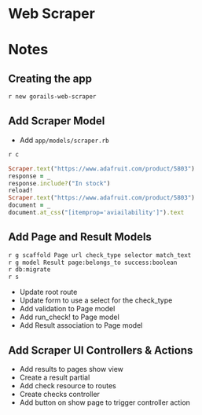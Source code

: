 # Web Scraper

# Notes


## Creating the app

```sh
r new gorails-web-scraper
```

## Add Scraper Model

- Add `app/models/scraper.rb`

```sh
r c
```

```ruby
Scraper.text("https://www.adafruit.com/product/5803")
response = _
response.include?("In stock")
reload!
Scraper.text("https://www.adafruit.com/product/5803")
document = _
document.at_css("[itemprop='aviailability']").text
```


## Add Page and Result Models

```sh
r g scaffold Page url check_type selector match_text
r g model Result page:belongs_to success:boolean
r db:migrate
r s
```

- Update root route
- Update form to use a select for the check_type
- Add validation to Page model
- Add run_check! to Page model
- Add Result association to Page model

## Add Scraper UI Controllers & Actions

- Add results to pages show view
- Create a result partial
- Add check resource to routes
- Create checks controller
- Add button on show page to trigger controller action
